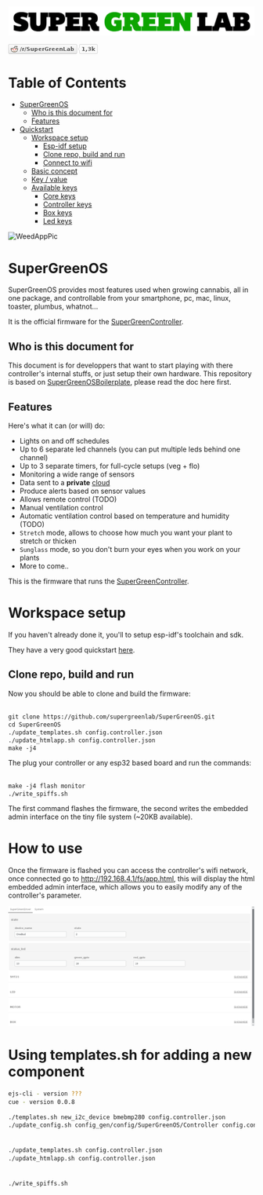 ![SuperGreenLab](assets/sgl.png?raw=true "SuperGreenLab")

[![SuperGreenLab](assets/reddit-button.png?raw=true "SuperGreenLab")](https://www.reddit.com/r/SuperGreenLab)

# Table of Contents

   * [SuperGreenOS](#supergreenos)
      * [Who is this document for](#who-is-this-document-for)
      * [Features](#features)
   * [Quickstart](#quickstart)
      * [Workspace setup](#workspace-setup)
         * [Esp-idf setup](#esp-idf-setup)
         * [Clone repo, build and run](#clone-repo-build-and-run)
         * [Connect to wifi](#connect-to-wifi)
      * [Basic concept](#basic-concept)
      * [Key / value](#key--value)
      * [Available keys](#available-keys)
         * [Core keys](#core-keys)
         * [Controller keys](#controller-keys)
         * [Box keys](#box-keys)
         * [Led keys](#led-keys)

![WeedAppPic](assets/weedapppic.png?raw=true "WeedAppPic")

# SuperGreenOS

SuperGreenOS provides most features used when growing cannabis, all in one package, and controllable from your smartphone, pc, mac, linux, toaster, plumbus, whatnot...

It is the official firmware for the [SuperGreenController](https://github.com/supergreenlab/SuperGreenController).

## Who is this document for

This document is for developpers that want to start playing with there controller's internal stuffs, or just setup their own hardware.
This repository is based on [SuperGreenOSBoilerplate](https://github.com/supergreenlab/SuperGreenOSBoilerplate), please read the doc here first.

## Features

Here's what it can (or will) do:

- Lights on and off schedules
- Up to 6 separate led channels (you can put multiple leds behind one channel)
- Up to 3 separate timers, for full-cycle setups (veg + flo)
- Monitoring a wide range of sensors
- Data sent to a **private** [cloud](https://github.com/supergreenlab/SuperGreenCloud)
- Produce alerts based on sensor values
- Allows remote control (TODO)
- Manual ventilation control
- Automatic ventilation control based on temperature and humidity (TODO)
- `Stretch` mode, allows to choose how much you want your plant to stretch or thicken
- `Sunglass` mode, so you don't burn your eyes when you work on your plants
- More to come..

This is the firmware that runs the [SuperGreenController](https://github.com/supergreenlab/SuperGreenController).

# Workspace setup

If you haven't already done it, you'll to setup esp-idf's toolchain and sdk.

They have a very good quickstart [here](https://docs.espressif.com/projects/esp-idf/en/latest/get-started/index.html).

## Clone repo, build and run

Now you should be able to clone and build the firmware:

```

git clone https://github.com/supergreenlab/SuperGreenOS.git
cd SuperGreenOS
./update_templates.sh config.controller.json
./update_htmlapp.sh config.controller.json
make -j4

```

The plug your controller or any esp32 based board and run the commands:

```

make -j4 flash monitor
./write_spiffs.sh

```

The first command flashes the firmware, the second writes the embedded admin interface on the tiny file system (~20KB available).

# How to use

Once the firmware is flashed you can access the controller's wifi network, once connected go to http://192.168.4.1/fs/app.html,
this will display the html embedded admin interface, which allows you to easily modify any of the controller's parameter.

![Admin](assets/admin.png?raw=true "Admin")

# Using templates.sh for adding a new component

```bash
ejs-cli - version ???
cue - version 0.0.8
```


```bash
./templates.sh new_i2c_device bmebmp280 config.controller.json
./update_config.sh config_gen/config/SuperGreenOS/Controller config.controller.json


./update_templates.sh config.controller.json
./update_htmlapp.sh config.controller.json


./write_spiffs.sh
```